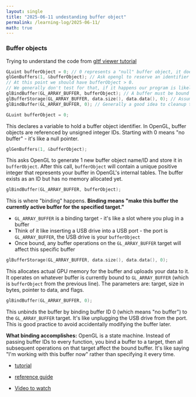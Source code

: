 ```yaml
---
layout: single
title: "2025-06-11 undestanding buffer object"
permalink: /learning-log/2025-06-11/
math: true
---
```


### Buffer objects

Trying to understand the code from [gltf viewer tutorial](https://gltf-viewer-tutorial.gitlab.io/initialization/)
```cpp
GLuint bufferObject = 0; // 0 represents a "null" buffer object, it does not exist yet
glGenBuffers(1, &bufferObject); // Ask opengl to reserve an identifier for our buffer object and store it in bufferObject.
// At this point we should have bufferObject > 0.
// We generally don't test for that, if it happens our program is likely to fail anyway.
glBindBuffer(GL_ARRAY_BUFFER, bufferObject); // A buffer must be bound to be used
glBufferStorage(GL_ARRAY_BUFFER, data.size(), data.data(), 0); // Assuming data is a std::vector containing some data
glBindBuffer(GL_ARRAY_BUFFER, 0); // Generally a good idea to cleanup the binding point after
```

```cpp
GLuint bufferObject = 0;
```
This declares a variable to hold a buffer object identifier. In OpenGL, buffer objects are referenced by unsigned integer IDs. Starting with 0 means "no buffer" - it's like a null pointer.

```cpp
glGenBuffers(1, &bufferObject);
```
This asks OpenGL to generate 1 new buffer object name/ID and store it in `bufferObject`. After this call, `bufferObject` will contain a unique positive integer that represents your buffer in OpenGL's internal tables. The buffer exists as an ID but has no memory allocated yet.

```cpp
glBindBuffer(GL_ARRAY_BUFFER, bufferObject);
```
This is where "binding" happens. **Binding means "make this buffer the currently active buffer for the specified target."** 

- `GL_ARRAY_BUFFER` is a binding target - it's like a slot where you plug in a buffer
- Think of it like inserting a USB drive into a USB port - the port is `GL_ARRAY_BUFFER`, the USB drive is your `bufferObject`
- Once bound, any buffer operations on the `GL_ARRAY_BUFFER` target will affect this specific buffer

```cpp
glBufferStorage(GL_ARRAY_BUFFER, data.size(), data.data(), 0);
```
This allocates actual GPU memory for the buffer and uploads your data to it. It operates on whatever buffer is currently bound to `GL_ARRAY_BUFFER` (which is `bufferObject` from the previous line). The parameters are: target, size in bytes, pointer to data, and flags.

```cpp
glBindBuffer(GL_ARRAY_BUFFER, 0);
```
This unbinds the buffer by binding buffer ID 0 (which means "no buffer") to the `GL_ARRAY_BUFFER` target. It's like unplugging the USB drive from the port. This is good practice to avoid accidentally modifying the buffer later.

**What binding accomplishes:** OpenGL is a state machine. Instead of passing buffer IDs to every function, you bind a buffer to a target, then all subsequent operations on that target affect the bound buffer. It's like saying "I'm working with this buffer now" rather than specifying it every time.

- [tutorial](https://gltf-viewer-tutorial.gitlab.io/initialization/)

- [reference guide](https://www.khronos.org/files/gltf20-reference-guide.pdf)

- [Video to watch](https://www.youtube.com/watch?v=AQUtL_Y3NF8)